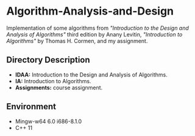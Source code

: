 # Algorithm-Analysis-and-Design
Implementation of some algorithms from *"Introduction to the Design and Analysis of Algorithms"*  third edition by Anany Levitin, *"Introduction to Algorithms"* by Thomas H. Cormen, and my assignment.

## Directory Description
- **IDAA:** Introduction to the Design and Analysis of Algorithms.
- **IA:** Introduction to Algorithms.
- **Assignments:** course assignment.

## Environment
- Mingw-w64 6.0 i686-8.1.0
- C++ 11